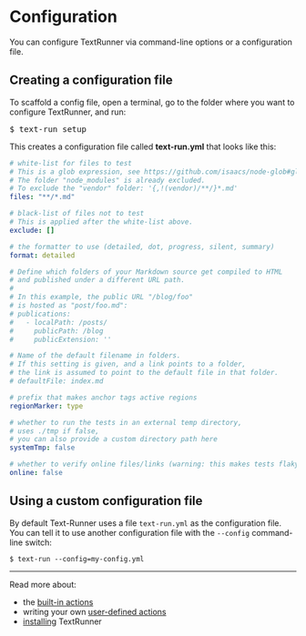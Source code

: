 # Configuration

You can configure TextRunner via command-line options or a configuration file.

## Creating a configuration file

To scaffold a config file, open a terminal, go to the folder where you want to
configure TextRunner, and run:

<pre type="shell/command">
$ text-run setup
</pre>

This creates a configuration file called <a type="workspace/existing-file">
**text-run.yml** that looks like this:

```yml
# white-list for files to test
# This is a glob expression, see https://github.com/isaacs/node-glob#glob-primer
# The folder "node_modules" is already excluded.
# To exclude the "vendor" folder: '{,!(vendor)/**/}*.md'
files: "**/*.md"

# black-list of files not to test
# This is applied after the white-list above.
exclude: []

# the formatter to use (detailed, dot, progress, silent, summary)
format: detailed

# Define which folders of your Markdown source get compiled to HTML
# and published under a different URL path.
#
# In this example, the public URL "/blog/foo"
# is hosted as "post/foo.md":
# publications:
#   - localPath: /posts/
#     publicPath: /blog
#     publicExtension: ''

# Name of the default filename in folders.
# If this setting is given, and a link points to a folder,
# the link is assumed to point to the default file in that folder.
# defaultFile: index.md

# prefix that makes anchor tags active regions
regionMarker: type

# whether to run the tests in an external temp directory,
# uses ./tmp if false,
# you can also provide a custom directory path here
systemTmp: false

# whether to verify online files/links (warning: this makes tests flaky)
online: false
```

</a>

## Using a custom configuration file

By default Text-Runner uses a file `text-run.yml` as the configuration file. You
can tell it to use another configuration file with the `--config` command-line
switch:

```
$ text-run --config=my-config.yml
```

<hr>

Read more about:

- the [built-in actions](built-in-actions.md)
- writing your own [user-defined actions](user-defined-actions.md)
- [installing](installation.md) TextRunner
